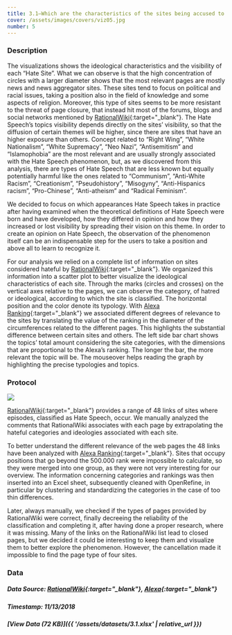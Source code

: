 ```yaml
---
title: 3.1—Which are the characteristics of the sites being accused to spread hate according to RationalWiki?
cover: /assets/images/covers/viz05.jpg
number: 5
---
```


### Description

The visualizations shows the ideological characteristics and the visibility of each “Hate Site”. What we can observe is that the high concentration of circles with a larger diameter shows that the most relevant pages are mostly news and news aggregator sites. These sites tend to focus on political and racial issues, taking a position also in the field of knowledge and some aspects of religion.
Moreover, this type of sites seems to be more resistant to the threat of page closure, that instead hit most of the forums, blogs and social networks mentioned by [RationalWiki](https://rationalwiki.org/wiki/Category:Internet_hate_sites){:target="_blank"}.
The Hate Speech’s topics visibility depends directly on the sites’ visibility, so that the diffusion of certain themes will be higher, since there are sites that have an higher exposure than others. Concept related to “Right Wing”, “White Nationalism”, “White Supremacy”, “Neo Nazi”, “Antisemitism” and “Islamophobia” are the most relevant and are usually strongly associated with the Hate Speech phenomenon, but, as we discovered from this analysis, there are types of Hate Speech that are less known but equally potentially harmful like the ones related to “Communism”, “Anti-White Racism”, “Creationism”, “Pseudohistory”,  “Misogyny”, “Anti-Hispanics racism”, “Pro-Chinese”, “Anti-atheism” and “Radical Feminism”.

We decided to focus on which appearances Hate Speech takes in practice after having examined when the theoretical definitions of Hate Speech were born and have developed, how they differed in opinion and how they increased or lost visibility by spreading their vision on this theme. In order to create an opinion on Hate Speech, the observation of the phenomenon itself can be an indispensable step for the users to take a position and above all to learn to recognize it.

For our analysis we relied on a complete list of information on sites considered hateful by [RationalWiki](https://rationalwiki.org/wiki/Category:Internet_hate_sites){:target="_blank"}. We organized this information into a scatter plot to better visualize the ideological characteristics of each site.
Through the marks (circles and crosses) on the vertical axes relative to the pages, we can observe the category, of hatred or ideological, according to which the site is classified. The horizontal position and the color denote its typology. With [Alexa Ranking](https://www.alexa.com/){:target="_blank"} we associated different degrees of relevance to the sites by translating the value of the ranking in the diameter of the circumferences related to the different pages. This highlights the substantial difference between certain sites and others.
The left side bar chart shows the topics’ total amount considering the site categories, with the dimensions that are proportional to the Alexa’s ranking. The longer the bar, the more relevant the topic will be.
The mouseover helps reading the graph by highlighting the precise typologies and topics.


### Protocol
<img src="{{ '/assets/images/protocols/protocol-05.png' | relative_url }}">

[RationalWiki](https://rationalwiki.org/wiki/Category:Internet_hate_sites){:target="_blank"} provides a range of 48 links of sites where episodes, classified as Hate Speech, occur.
We manually analyzed the comments that RationalWiki associates with each page by extrapolating the hateful categories and ideologies associated with each site.

To better understand the different relevance of the web pages the 48 links have been analyzed with [Alexa Ranking](https://www.alexa.com/){:target="_blank"}. Sites that occupy positions that go beyond the 500.000 rank were impossible to calculate, so they were merged into one group, as they were not very interesting for our overview.
The information concerning categories and rankings was then inserted into an Excel sheet, subsequently cleaned with OpenRefine, in particular by clustering and standardizing the categories in the case of too thin differences.

Later, always manually, we checked if the types of pages provided by RationalWiki were correct, finally decreeing the reliability of the classification and completing it, after having done a proper research, where it was missing.
Many of the links on the RationalWiki list lead to closed pages, but we decided it could be interesting to keep them and visualize them to better explore the phenomenon. However, the cancellation made it impossible to find the page type of four sites.


### Data
##### Data Source: [RationalWiki](https://rationalwiki.org/wiki/Category:Internet_hate_sites){:target="_blank"}, [Alexa](https://www.alexa.com/){:target="_blank"}
##### Timestamp: 11/13/2018
##### [View Data (72 KB)]({{ '/assets/datasets/3.1.xlsx' | relative_url }})
